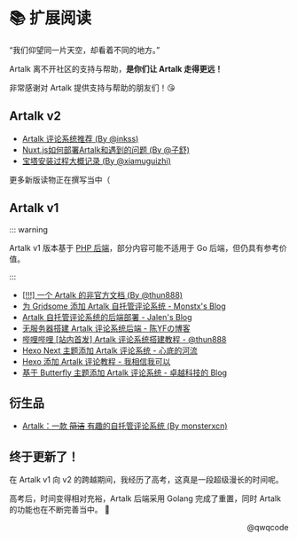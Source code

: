 # 📚 扩展阅读

“我们仰望同一片天空，却看着不同的地方。”

Artalk 离不开社区的支持与帮助，**是你们让 Artalk 走得更远！**

非常感谢对 Artalk 提供支持与帮助的朋友们！😘

## Artalk v2

- [Artalk 评论系统推荐 (By @inkss)](https://inkss.cn/blog/8f37d8c3/)
- [Nuxt.js如何部署Artalk和遇到的问题 (By @子舒)](https://imhan.cn/posts/20220218/)
- [宝塔安装过程大概记录 (By @xiamuguizhi)](https://github.com/ArtalkJS/Artalk/discussions/46)

更多新版读物正在撰写当中（

## Artalk v1

::: warning

Artalk v1 版本基于 [PHP 后端](https://github.com/ArtalkJS/ArtalkPHP)，部分内容可能不适用于 Go 后端，但仍具有参考价值。

:::

- [[!!!] 一个 Artalk 的非官方文档 (By @thun888)](https://blog.thun888.xyz/wiki/Artalk/)
- [为 Gridsome 添加 Artalk 自托管评论系统 - Monstx's Blog](https://blog.monsterx.cn/code/use-self-hosted-comment-system-in-gridsome/)
- [Artalk 自托管评论系统的后端部署 - Jalen's Blog](https://blog.jalenchuh.cn/posts/artalk-api-php/)
- [无服务器搭建 Artalk 评论系统后端 - 陈YFの博客](https://blog.cyfan.top/p/480ab6ed.html)
- [哔哩哔哩 [站内首发] Artalk 评论系统搭建教程 - @thun888](https://www.bilibili.com/s/video/BV1954y1E7uP)
- [Hexo Next 主题添加 Artalk 评论系统 - 心底的河流](https://lhy.life/20201126-artalk-next/)
- [Hexo 添加 Artalk 评论教程 - 我相信我可以](https://butterfly.imlete.cn/article/Hexo-Artalk.html)
- [基于 Butterfly 主题添加 Artalk 评论系统 - 卓越科技的 Blog](https://blog.imzykj.cn/posts/93afb348/)

## 衍生品

- [Artalk：一款 ~~简洁~~ 有趣的自托管评论系统 (By monsterxcn)](https://github.com/monsterxcn/Artalk)

## 终于更新了！

在 Artalk v1 向 v2 的跨越期间，我经历了高考，这真是一段超级漫长的时间呢。

高考后，时间变得相对充裕，Artalk 后端采用 Golang 完成了重置，同时 Artalk 的功能也在不断完善当中。 🥳

<p style="text-align: right;">@qwqcode</p>
